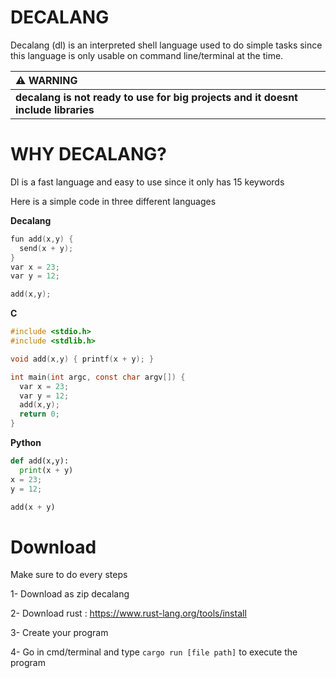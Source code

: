 # DECALANG

Decalang (dl) is an interpreted shell language used to do simple tasks since this language is only usable on command line/terminal at the time. 


|                                  :warning: WARNING                                  |
|:------------------------------------------------------------------------------------|
| **decalang is not ready to use for big projects and it doesnt include libraries**   |


# WHY DECALANG?

Dl is a fast language and easy to use since it only has 15 keywords

Here is a simple code in three different languages

**Decalang**

```c
fun add(x,y) { 
  send(x + y); 
}
var x = 23;
var y = 12;

add(x,y);
```

**C**

```c
#include <stdio.h>
#include <stdlib.h>

void add(x,y) { printf(x + y); }

int main(int argc, const char argv[]) {
  var x = 23;
  var y = 12;
  add(x,y);
  return 0;
}
```

**Python**

```python
def add(x,y): 
  print(x + y)
x = 23;
y = 12;

add(x + y)
```

# Download


Make sure to do every steps

1- Download as zip decalang

2- Download rust : https://www.rust-lang.org/tools/install

3- Create your program

4- Go in cmd/terminal and type ``` cargo run [file path] ``` to execute the program